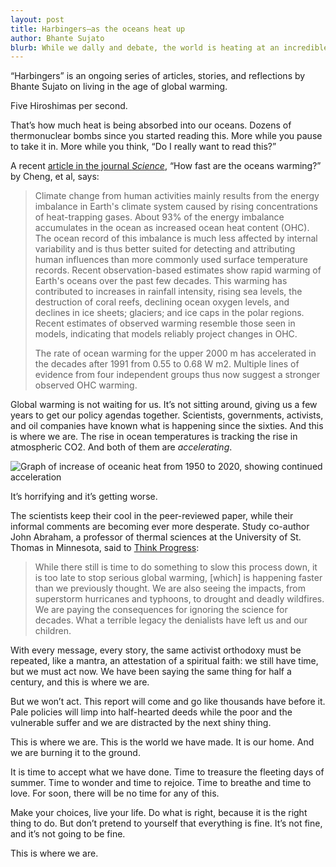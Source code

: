```yaml
---
layout: post
title: Harbingers—as the oceans heat up
author: Bhante Sujato
blurb: While we dally and debate, the world is heating at an incredible rate. Most of the heat is absorbed by the oceans where we cannot directly feel it, but that does not make it any less dangerous.
---
```


<p class="preamble"> “Harbingers” is an ongoing series of articles, stories, and reflections by Bhante Sujato on living in the age of global warming.</p>

Five Hiroshimas per second.

That’s how much heat is being absorbed into our oceans. Dozens of thermonuclear bombs since you started reading this. More while you pause to take it in. More while you think, “Do I really want to read this?”

A recent [article in the journal *Science*](http://science.sciencemag.org/content/363/6423/128.full), “How fast are the oceans warming?” by Cheng, et al, says:

> Climate change from human activities mainly results from the energy imbalance in Earth's climate system caused by rising concentrations of heat-trapping gases. About 93% of the energy imbalance accumulates in the ocean as increased ocean heat content (OHC). The ocean record of this imbalance is much less affected by internal variability and is thus better suited for detecting and attributing human influences than more commonly used surface temperature records. Recent observation-based estimates show rapid warming of Earth's oceans over the past few decades. This warming has contributed to increases in rainfall intensity, rising sea levels, the destruction of coral reefs, declining ocean oxygen levels, and declines in ice sheets; glaciers; and ice caps in the polar regions. Recent estimates of observed warming resemble those seen in models, indicating that models reliably project changes in OHC.
>
> The rate of ocean warming for the upper 2000 m has accelerated in the decades after 1991 from 0.55 to 0.68 W m2. Multiple lines of evidence from four independent groups thus now suggest a stronger observed OHC warming.

Global warming is not waiting for us. It’s not sitting around, giving us a few years to get our policy agendas together. Scientists, governments, activists, and oil companies have known what is happening since the sixties. And this is where we are. The rise in ocean temperatures is tracking the rise in atmospheric CO2. And both of them are *accelerating*.

![Graph of increase of oceanic heat from 1950 to 2020, showing continued acceleration](https://i1.wp.com/thinkprogress.org/wp-content/uploads/2019/01/Ocean-Heat-content-Versus-CO2.jpg?w=1200&crop=0%2C0px%2C100%2C713px&ssl=1)

It’s horrifying and it’s getting worse.

The scientists keep their cool in the peer-reviewed paper, while their informal comments are becoming ever more desperate. Study co-author John Abraham, a professor of thermal sciences at the University of St. Thomas in Minnesota, said to [Think Progress](https://thinkprogress.org/study-2018-is-shaping-up-to-be-the-hottest-year-on-record-as-ocean-warming-speeds-up-a08a85c8438a/):

> While there still is time to do something to slow this process down, it is too late to stop serious global warming, [which] is happening faster than we previously thought. We are also seeing the impacts, from superstorm hurricanes and typhoons, to drought and deadly wildfires. We are paying the consequences for ignoring the science for decades. What a terrible legacy the denialists have left us and our children.

With every message, every story, the same activist orthodoxy must be repeated, like a mantra, an attestation of a spiritual faith: we still have time, but we must act now. We have been saying the same thing for half a century, and this is where we are.

But we won’t act. This report will come and go like thousands have before it. Pale policies will limp into half-hearted deeds while the poor and the vulnerable suffer and we are distracted by the next shiny thing.

This is where we are. This is the world we have made. It is our home. And we are burning it to the ground.

It is time to accept what we have done. Time to treasure the fleeting days of summer. Time to wonder and time to rejoice. Time to breathe and time to love. For soon, there will be no time for any of this.

Make your choices, live your life. Do what is right, because it is the right thing to do. But don’t pretend to yourself that everything is fine. It’s not fine, and it’s not going to be fine.

This is where we are.
